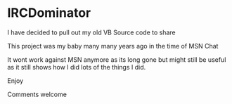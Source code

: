 # IRCDominator

I have decided to pull out my old VB Source code to share

This project was my baby many many years ago in the time of MSN Chat

It wont work against MSN anymore as its long gone but might still be useful as it still shows how I did lots of the things I did.

Enjoy

Comments welcome
